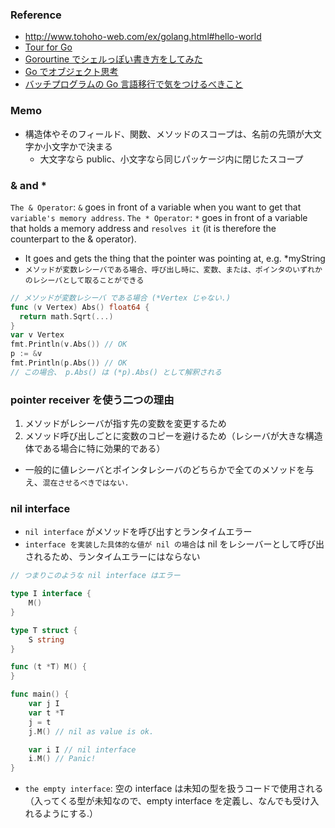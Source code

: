 ### Reference

- http://www.tohoho-web.com/ex/golang.html#hello-world
- [Tour for Go](https://tour.golang.org/moretypes/15)
- [Gorourtine でシェルっぽい書き方をしてみた](https://qiita.com/fufu44/items/e768a5ac0187b4986783)
- [Go でオブジェクト思考](https://qiita.com/kitoko552/items/a6698c68379a8cd8b999#embed%E5%9F%8B%E3%82%81%E8%BE%BC%E3%81%BF)
- [バッチプログラムの Go 言語移行で気をつけるべきこと](https://www.xdata.jp/blogs/bigdata/go_lang.html)

### Memo

- 構造体やそのフィールド、関数、メソッドのスコープは、名前の先頭が大文字か小文字かで決まる
  - 大文字なら public、小文字なら同じパッケージ内に閉じたスコープ

### & and *
`The & Operator`: `&` goes in front of a variable when you want to get that `variable's memory address`.
`The * Operator`: `*` goes in front of a variable that holds a memory address and `resolves it` (it is therefore the counterpart to the & operator).
  - It goes and gets the thing that the pointer was pointing at, e.g. *myString
- `メソッドが変数レシーバである場合、呼び出し時に、変数、または、ポインタのいずれかのレシーバとして取ることができる`
```go
// メソッドが変数レシーバ である場合 (*Vertex じゃない.)
func (v Vertex) Abs() float64 {
  return math.Sqrt(...)
}
var v Vertex
fmt.Println(v.Abs()) // OK
p := &v
fmt.Println(p.Abs()) // OK
// この場合、 p.Abs() は (*p).Abs() として解釈される
```

### pointer receiver を使う二つの理由
1. メソッドがレシーバが指す先の変数を変更するため
2. メソッド呼び出しごとに変数のコピーを避けるため（レシーバが大きな構造体である場合に特に効果的である）
- 一般的に値レシーバとポインタレシーバのどちらかで全てのメソッドを与え、`混在させるべきではない.`

### nil interface
- `nil interface` がメソッドを呼び出すとランタイムエラー
- `interface を実装した具体的な値が nil の場合`は nil をレシーバーとして呼び出されるため、ランタイムエラーにはならない
```go
// つまりこのような nil interface はエラー

type I interface {
	M()
}

type T struct {
	S string
}

func (t *T) M() {
}

func main() {
	var j I
	var t *T
	j = t
	j.M() // nil as value is ok.

	var i I // nil interface
	i.M() // Panic!
}

```
- `the empty interface`: 空の interface は未知の型を扱うコードで使用される（入ってくる型が未知なので、empty interface を定義し、なんでも受け入れるようにする.）